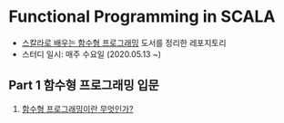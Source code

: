 # Functional Programming in SCALA

* [스칼라로 배우는 함수형 프로그래밍](http://www.yes24.com/Product/Goods/16969986) 도서를 정리한 레포지토리
* 스터디 일시: 매주 수요일 (2020.05.13 ~)

## Part 1 함수형 프로그래밍 입문

1. [함수형 프로그래밍이란 무엇인가?](https://github.com/mango906/FP_IN_SCALA/blob/master/Part1/Chapter1.md)



